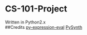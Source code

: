 # CS-101-Project
Written in Python2.x  
##Credits
[py-expression-eval](https://github.com/Axiacore/py-expression-eval)
[PySynth](https://github.com/mdoege/PySynth)